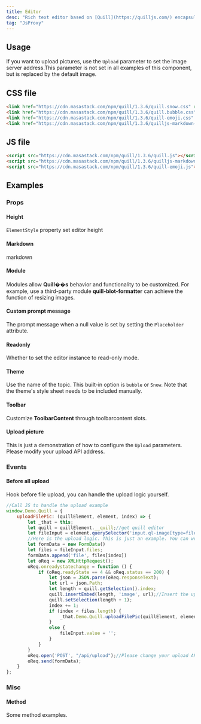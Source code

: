 ```yaml
---
title: Editor
desc: "Rich text editor based on [Quill](https://quilljs.com/) encapsulation"
tag: "JsProxy"
---
```


## Usage

If you want to upload pictures, use the `Upload` parameter to set the image server address.This parameter is not set in all examples of this component, but is replaced by the default image.

<masa-example file="Examples.components.editors.Usage"></masa-example>

## CSS file

```html
<link href="https://cdn.masastack.com/npm/quill/1.3.6/quill.snow.css" rel="stylesheet">
<link href="https://cdn.masastack.com/npm/quill/1.3.6/quill.bubble.css" rel="stylesheet">
<link href="https://cdn.masastack.com/npm/quill/1.3.6/quill-emoji.css" rel="stylesheet">
<link href="https://cdn.masastack.com/npm/quill/1.3.6/quilljs-markdown-common-style.css" rel="stylesheet">
```

## JS file

```html
<script src="https://cdn.masastack.com/npm/quill/1.3.6/quill.js"></script>
<script src="https://cdn.masastack.com/npm/quill/1.3.6/quilljs-markdown.js"></script>
<script src="https://cdn.masastack.com/npm/quill/1.3.6/quill-emoji.js"></script>
```

## Examples

### Props

#### Height

`ElementStyle` property set editor height

<masa-example file="Examples.components.editors.Height"></masa-example>

#### Markdown

markdown

<masa-example file="Examples.components.editors.Markdown"></masa-example>

#### Module

Modules allow **Quill��s** behavior and functionality to be customized. For example, use a third-party module **quill-blot-formatter** can achieve the function of resizing images.


<app-alert type="warning" content="This document already references the **quill-blot-formatter.min.js** package and registers the **blotFormatter** module with **Quill** after **Blazor** startup, so it can be used directly. Please refer to the source code for details."></app-alert>

#### Custom prompt message

The prompt message when a null value is set by setting the `Placeholder` attribute.

<masa-example file="Examples.components.editors.Placeholder"></masa-example>

#### Readonly

Whether to set the editor instance to read-only mode.

<masa-example file="Examples.components.editors.ReadOnly"></masa-example>

#### Theme

Use the name of the topic. This built-in option is `bubble` or `Snow`. Note that the theme's style sheet needs to be included manually.

<masa-example file="Examples.components.editors.Theme"></masa-example>

#### Toolbar

Customize **ToolbarContent** through toolbarcontent slots.

<masa-example file="Examples.components.editors.Toolbar"></masa-example>

#### Upload picture

This is just a demonstration of how to configure the  `Upload`  parameters. Please modify your upload API address.

<masa-example file="Examples.components.editors.UploadPicture"></masa-example>

### Events

#### Before all upload

Hook before file upload, you can handle the upload logic yourself.

```javascript
//Call JS to handle the upload example
window.Demo.Quill = {
    uploadFilePic: (quillElement, element, index) => {
        let _that = this;
        let quill = quillElement.__quill;//get quill editor
        let fileInput = element.querySelector('input.ql-image[type=file]')//get fileInput
        //Here is the upload logic. This is just an example. You can write your own processing logic
        let formData = new FormData()
        let files = fileInput.files;
        formData.append('file', files[index])
        let oReq = new XMLHttpRequest();
        oReq.onreadystatechange = function () {
            if (oReq.readyState == 4 && oReq.status == 200) {
                let json = JSON.parse(oReq.responseText);
                let url = json.Path;
                let length = quill.getSelection().index;
                quill.insertEmbed(length, 'image', url);//Insert the uploaded picture into the editor
                quill.setSelection(length + 1);
                index += 1;
                if (index < files.length) {
                    _that.Demo.Quill.uploadFilePic(quillElement, element, index);
                }
                else {
                    fileInput.value = '';
                }
            }
        }
        oReq.open('POST', "/api/upload");//Please change your upload API address
        oReq.send(formData);
    }
};
```

<masa-example file="Examples.components.editors.BeforeAllUpload"></masa-example>

### Misc

#### Method

Some method examples.

<masa-example file="Examples.components.editors.Method"></masa-example>

